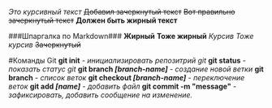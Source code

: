 *Это курсивный текст*
~~Добавил зачеркнутый текст~~
~~Вот правильно зачеркнутый текст~~
**Должен быть жирный текст**

###Шпаргалка по Markdown###
__Жирный__
**Тоже жирный**
*Курсив*
_Тоже курсив_
~~Зачеркнутый~~





#Команды Git
__git init__ - *инициализировать репозитрий git*
__git status__ - *показать статус git*
__git branch *[branch-name]*__ - *создание новой ветки*
__git branch__ - *список веток*
__git checkout *[branch-name]*__ - *переключение веток*
__git add  *[name]*__ - *добавить файл*
__git commit -m "message"__ - *зафиксировать, добавить сообщение на изменение.*
